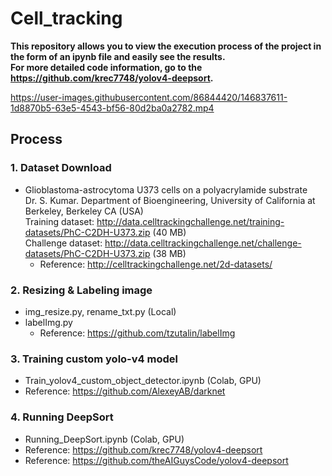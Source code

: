 # Cell_tracking

**This repository allows you to view the execution process of the project in the form of an ipynb file and easily see the results.  
For more detailed code information, go to the https://github.com/krec7748/yolov4-deepsort.**  

https://user-images.githubusercontent.com/86844420/146837611-1d8870b5-63e5-4543-bf56-80d2ba0a2782.mp4

## Process
### 1. Dataset Download
 - Glioblastoma-astrocytoma U373 cells on a polyacrylamide substrate  
   Dr. S. Kumar. Department of Bioengineering, University of California at Berkeley, Berkeley CA (USA)  
   Training dataset: http://data.celltrackingchallenge.net/training-datasets/PhC-C2DH-U373.zip (40 MB)  
   Challenge dataset: http://data.celltrackingchallenge.net/challenge-datasets/PhC-C2DH-U373.zip (38 MB)  
   - Reference: http://celltrackingchallenge.net/2d-datasets/


### 2. Resizing & Labeling image
* img_resize.py, rename_txt.py (Local)  
* labelImg.py  
   * Reference: https://github.com/tzutalin/labelImg  
    

### 3. Training custom yolo-v4 model
* Train_yolov4_custom_object_detector.ipynb (Colab, GPU)
* Reference: https://github.com/AlexeyAB/darknet


### 4. Running DeepSort
* Running_DeepSort.ipynb (Colab, GPU)  
* Reference: https://github.com/krec7748/yolov4-deepsort 
* Reference: https://github.com/theAIGuysCode/yolov4-deepsort
